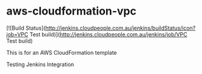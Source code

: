 # aws-cloudformation-vpc
[![Build Status](http://jenkins.cloudpeople.com.au/jenkins/buildStatus/icon?job=VPC Test build)](http://jenkins.cloudpeople.com.au/jenkins/job/VPC Test build)

This is for an AWS CloudFormation template 

Testing Jenkins Integration
